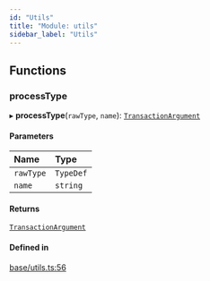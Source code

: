 ```yaml
---
id: "Utils"
title: "Module: utils"
sidebar_label: "Utils"
---
```


## Functions

### processType

▸ **processType**(`rawType`, `name`): [`TransactionArgument`](../../Types/Types.md#transactionargument)

#### Parameters

| Name | Type |
| :------ | :------ |
| `rawType` | `TypeDef` |
| `name` | `string` |

#### Returns

[`TransactionArgument`](../../Types/Types.md#transactionargument)

#### Defined in

[base/utils.ts:56](https://github.com/PolymeshAssociation/polymesh-sdk/blob/daafaa68f/src/base/utils.ts#L56)
